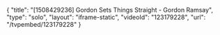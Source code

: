 {
    "title": "[1508429236] Gordon Sets Things Straight - Gordon Ramsay",
    "type": "solo",
    "layout": "iframe-static",
    "videoId": "123179228",
    "url": "\/tvpembed\/123179228"
}